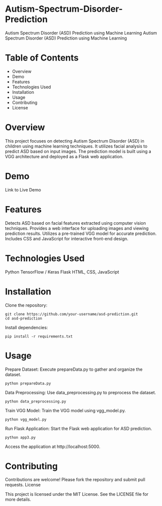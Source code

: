 # Autism-Spectrum-Disorder-Prediction
Autism Spectrum Disorder (ASD) Prediction using Machine Learning
Autism Spectrum Disorder (ASD) Prediction using Machine Learning

# Table of Contents
- Overview
- Demo
- Features
- Technologies Used
- Installation
- Usage
- Contributing
- License

# Overview

This project focuses on detecting Autism Spectrum Disorder (ASD) in children using machine learning techniques. It utilizes facial analysis to predict ASD based on input images. The prediction model is built using a VGG architecture and deployed as a Flask web application.
# Demo

Link to Live Demo
# Features

Detects ASD based on facial features extracted using computer vision techniques.
Provides a web interface for uploading images and viewing prediction results.
Utilizes a pre-trained VGG model for accurate prediction.
Includes CSS and JavaScript for interactive front-end design.

# Technologies Used

Python
TensorFlow / Keras
Flask
HTML, CSS, JavaScript

# Installation

Clone the repository:


    git clone https://github.com/your-username/asd-prediction.git
    cd asd-prediction

Install dependencies:



    pip install -r requirements.txt

# Usage

Prepare Dataset: Execute prepareData.py to gather and organize the dataset.

    

    python prepareData.py

Data Preprocessing: Use data_preprocessing.py to preprocess the dataset.



    python data_preprocessing.py

Train VGG Model: Train the VGG model using vgg_model.py.



    python vgg_model.py

Run Flask Application: Start the Flask web application for ASD prediction.



    python app3.py

Access the application at http://localhost:5000.

# Contributing

Contributions are welcome! Please fork the repository and submit pull requests.
License

This project is licensed under the MIT License. See the LICENSE file for more details.
